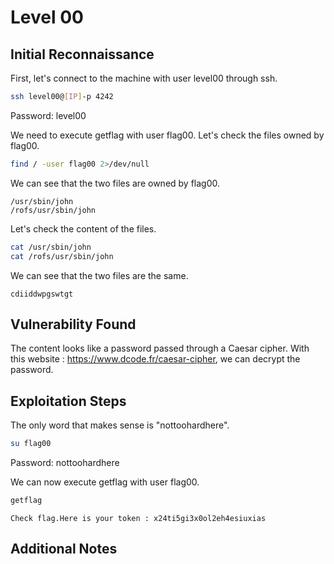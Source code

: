 # Level 00

## Initial Reconnaissance
First, let's connect to the machine with user level00 through ssh.

```bash
ssh level00@[IP]-p 4242
```

Password: level00

We need to execute getflag with user flag00. Let's check the files owned by flag00.

```bash
find / -user flag00 2>/dev/null
```

We can see that the two files are owned by flag00.

```
/usr/sbin/john
/rofs/usr/sbin/john
```

Let's check the content of the files.

```bash
cat /usr/sbin/john
cat /rofs/usr/sbin/john
```

We can see that the two files are the same.

```
cdiiddwpgswtgt
```

## Vulnerability Found

The content looks like a password passed through a Caesar cipher.
With this website : https://www.dcode.fr/caesar-cipher, we can decrypt the password.

## Exploitation Steps

The only word that makes sense is "nottoohardhere".

```bash
su flag00
```

Password: nottoohardhere

We can now execute getflag with user flag00.

```bash
getflag
```

```
Check flag.Here is your token : x24ti5gi3x0ol2eh4esiuxias
```

## Additional Notes
